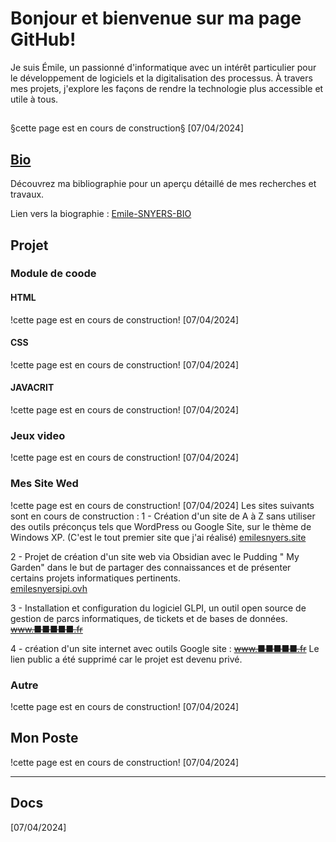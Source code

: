 # Bonjour et bienvenue sur ma page GitHub! 
Je suis Émile, un passionné d'informatique avec un intérêt particulier pour le développement de logiciels et la digitalisation des processus. 
À travers mes projets, j'explore les façons de rendre la technologie plus accessible et utile à tous. 
##
§cette page est en cours de construction§ [07/04/2024]

## [Bio](https://github.com/EmileSNYERS/EmileSNYERS/blob/main/Emile-SNYERS-BIO.md)
Découvrez ma bibliographie pour un aperçu détaillé de mes recherches et travaux.

Lien vers la biographie :   [Emile-SNYERS-BIO](https://github.com/EmileSNYERS/EmileSNYERS/blob/main/Emile-SNYERS-BIO.md)


## Projet 
### Module  de coode 
#### HTML
!cette page est en cours de construction! [07/04/2024]
#### CSS
!cette page est en cours de construction! [07/04/2024]
#### JAVACRIT
!cette page est en cours de construction! [07/04/2024]
### Jeux video
!cette page est en cours de construction! [07/04/2024]
### Mes Site Wed
!cette page est en cours de construction! [07/04/2024]
Les sites suivants sont en cours de construction :
1 - Création d'un site de A à Z sans utiliser des outils préconçus tels que WordPress ou Google Site, sur le thème de Windows XP. (C'est le tout premier site que j'ai réalisé)
[emilesnyers.site](https://www.teepeehub.site/)

2 - Projet de création d'un site web via Obsidian avec le Pudding " My Garden" dans le but de partager des connaissances et de présenter certains projets informatiques pertinents.  
[emilesnyersipi.ovh](https://www.emilesnyersipi.ovh/)

3 - Installation et configuration du logiciel GLPI, un outil open source de gestion de parcs informatiques, de tickets et de bases de données.
~~[www.■■■■■.fr]([https://www](https://www.teepeehub.site/))~~

4 - création d'un site internet avec outils Google site :
~~[www.■■■■■.fr]([https://www](https://www.teepeehub.site/))~~ Le lien public a été supprimé car le projet est devenu privé.

### Autre
!cette page est en cours de construction! [07/04/2024]
## Mon Poste
!cette page est en cours de construction! [07/04/2024]


---
## Docs
<cette page est en cours de construction> [07/04/2024]
